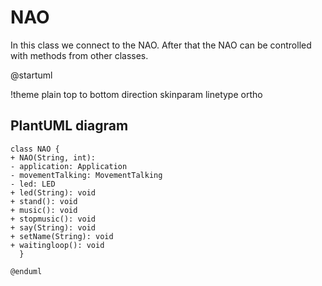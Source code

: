 # NAO

In this class we connect to the NAO. After that the NAO can be controlled with methods from other classes. 

@startuml

!theme plain
top to bottom direction
skinparam linetype ortho

## PlantUML diagram

```puml
class NAO {
+ NAO(String, int):
- application: Application
- movementTalking: MovementTalking
- led: LED
+ led(String): void
+ stand(): void
+ music(): void
+ stopmusic(): void
+ say(String): void
+ setName(String): void
+ waitingloop(): void
  }

@enduml
```
